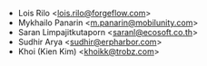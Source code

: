 - Lois Rilo \<<lois.rilo@forgeflow.com>\>
- Mykhailo Panarin \<<m.panarin@mobilunity.com>\>
- Saran Limpajitkutaporn \<<saranl@ecosoft.co.th>\>
- Sudhir Arya \<<sudhir@erpharbor.com>\>
- Khoi (Kien Kim) \<<khoikk@trobz.com>\>
